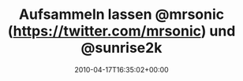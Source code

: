 ---
retweeted: false
source: <a href="http://twitter.com" rel="nofollow">Twitter Web Client</a>
entities:
  hashtags: []
  symbols: []
  user_mentions: []
  urls: []
display_text_range:
- '0'
- '90'
favorite_count: '0'
id_str: '12349928741'
truncated: false
retweet_count: '0'
id: '12349928741'
created_at: Sat Apr 17 16:35:02 +0000 2010
favorited: false
full_text: Aufsammeln lassen [@mrsonic](https://twitter.com/mrsonic) und [@sunrise2k4](https://twitter.com/sunrise2k4)
  - jetzt Zubehör für die WG-Grillung einsammeln.
lang: de
tags:
- pesos/twitter
date: '2010-04-17T16:35:02+00:00'
src: https://twitter.com/bascht/status/12349928741
original_url: https://twitter.com/bascht/status/12349928741
type: twitter_tweet
text: Aufsammeln lassen [@mrsonic](https://twitter.com/mrsonic) und [@sunrise2k4](https://twitter.com/sunrise2k4)
  - jetzt Zubehör für die WG-Grillung einsammeln.
title: Aufsammeln lassen @mrsonic (https://twitter.com/mrsonic) und @sunrise2k

---